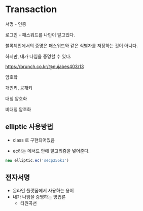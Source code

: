 # Transaction

서명 - 인증

로그인 - 패스워드를 나만이 알고있다.

블록체인에서의 증명은 패스워드와 같은 식별자를 저장하는 것이 아니다.

하지만, 내가 나임을 증명할 수 있다.

https://brunch.co.kr/@nujabes403/13


암호학

개인키, 공개키

대칭 암호화

비대칭 암호화


## elliptic 사용방법

- class 로 구현되어있음

- ec라는 메서드 안에 알고리즘을 넣어준다.

```ts
new elliptic.ec('secp256k1')
```

## 전자서명

- 온라인 플랫폼에서 사용하는 용어
- 내가 나임을 증명하는 방법론
    - 타원곡선